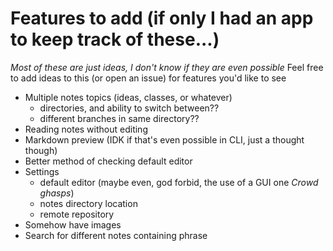 # Features to add (if only I had an app to keep track of these...)

*Most of these are just ideas, I don't know if they are even possible*
Feel free to add ideas to this (or open an issue) for features you'd like to see

- Multiple notes topics (ideas, classes, or whatever)
    - directories, and ability to switch between??
	- different branches in same directory??
- Reading notes without editing
- Markdown preview (IDK if that's even possible in CLI, just a thought though)
- Better method of checking default editor
- Settings
    - default editor (maybe even, god forbid, the use of a GUI one *Crowd ghasps*)
    - notes directory location
    - remote repository
- Somehow have images
- Search for different notes containing phrase
